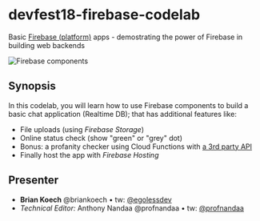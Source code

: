 # devfest18-firebase-codelab
Basic [Firebase (platform)](https://firebase.google.com/) apps - demostrating the power of Firebase in building web backends

![Firebase components](https://user-images.githubusercontent.com/261265/45798139-4a80fa00-bcb1-11e8-905d-f4afe8619872.png)

## Synopsis 
In this codelab, you will learn how to use Firebase components to build a basic chat application (Realtime DB); that has additional features like:
- File uploads (using _Firebase Storage_)
- Online status check (show "green" or "grey" dot)
- Bonus: a profanity checker using Cloud Functions with [a 3rd party API](https://algorithmia.com/algorithms/nlp/ProfanityDetection)
- Finally host the app with _Firebase Hosting_

##  Presenter

- **Brian Koech** @briankoech &bull; tw: [@egolessdev](https://twitter.com/egolessdev)
- *Technical Editor:* Anthony Nandaa @profnandaa &bull; tw: [@profnandaa](https://twitter.com/profnandaa)
